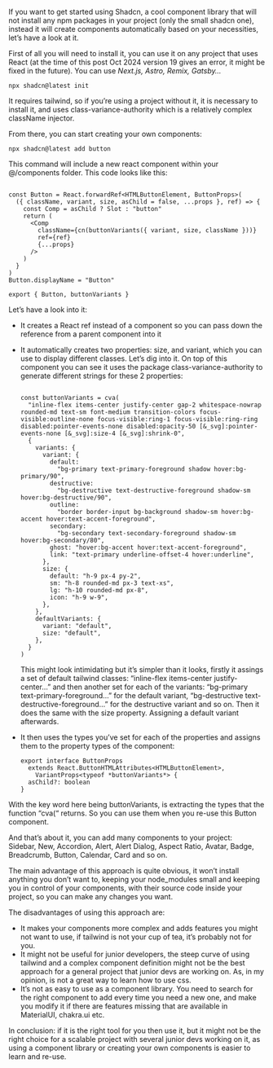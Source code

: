 If you want to get started using Shadcn, a cool component library that will not install any npm packages in your project (only the small shadcn one), instead it will create components automatically based on your necessities, let’s have a look at it.

First of all you will need to install it, you can use it on any project that uses React (at the time of this post Oct 2024 version 19 gives an error, it might be fixed in the future). You can use *Next.js, Astro, Remix, Gatsby…*

```  
npx shadcn@latest init  
```

It requires tailwind, so if you’re using a project without it, it is necessary to install it, and uses class-variance-authority which is a relatively complex className injector.

From there, you can start creating your own components:

```  
npx shadcn@latest add button  
```

This command will include a new react component within your @/components folder. This code looks like this:

```

const Button = React.forwardRef<HTMLButtonElement, ButtonProps>(  
  ({ className, variant, size, asChild = false, ...props }, ref) => {  
    const Comp = asChild ? Slot : "button"  
    return (  
      <Comp  
        className={cn(buttonVariants({ variant, size, className }))}  
        ref={ref}  
        {...props}  
      />  
    )  
  }  
)  
Button.displayName = "Button"

export { Button, buttonVariants }

```

Let’s have a look into it:

* It creates a React ref instead of a component so you can pass down the reference from a parent component into it  
* It automatically creates two properties: size, and variant, which you can use to display different classes. Let’s dig into it. On top of this component you can see it uses  the package class-variance-authority to generate different strings for these 2 properties:

  ```

  const buttonVariants = cva(
    "inline-flex items-center justify-center gap-2 whitespace-nowrap rounded-md text-sm font-medium transition-colors focus-visible:outline-none focus-visible:ring-1 focus-visible:ring-ring disabled:pointer-events-none disabled:opacity-50 [&_svg]:pointer-events-none [&_svg]:size-4 [&_svg]:shrink-0",
    {
      variants: {
        variant: {
          default:
            "bg-primary text-primary-foreground shadow hover:bg-primary/90",
          destructive:
            "bg-destructive text-destructive-foreground shadow-sm hover:bg-destructive/90",
          outline:
            "border border-input bg-background shadow-sm hover:bg-accent hover:text-accent-foreground",
          secondary:
            "bg-secondary text-secondary-foreground shadow-sm hover:bg-secondary/80",
          ghost: "hover:bg-accent hover:text-accent-foreground",
          link: "text-primary underline-offset-4 hover:underline",
        },
        size: {
          default: "h-9 px-4 py-2",
          sm: "h-8 rounded-md px-3 text-xs",
          lg: "h-10 rounded-md px-8",
          icon: "h-9 w-9",
        },
      },
      defaultVariants: {
        variant: "default",
        size: "default",
      },
    }
  )

  ```

  This might look intimidating but it’s simpler than it looks, firstly it assings a set of default tailwind classes: “inline-flex items-center justify-center…” and then another set for each of the variants: “bg-primary text-primary-foreground…” for the default variant, “bg-destructive text-destructive-foreground…” for the destructive variant and so on. Then it does the same with the size property. Assigning a default variant afterwards.


* It then uses the types you’ve set for each of the properties and assigns them to the property types of the component: 

  ```  
  export interface ButtonProps  
    extends React.ButtonHTMLAttributes<HTMLButtonElement>,  
      VariantProps<typeof *buttonVariants*> {  
    asChild?: boolean  
  }
  ```

With the key word here being buttonVariants, is extracting the types that the function “cva(“ returns. So you can use them when you re-use this Button component.

And that’s about it, you can add many components to your project:   
Sidebar, New, Accordion, Alert, Alert Dialog, Aspect Ratio, Avatar, Badge, Breadcrumb, Button, Calendar, Card and so on.

The main advantage of this approach is quite obvious, it won’t install anything you don’t want to, keeping your node_modules small and keeping you in control of your components, with their source code inside your project, so you can make any changes you want.

The disadvantages of using this approach are: 

* It makes your components more complex and adds features you might not want to use, if tailwind is not your cup of tea, it’s probably not for you.  
* It might not be useful for junior developers, the steep curve of using tailwind and a complex component definition might not be the best approach for a general project that junior devs are working on. As, in my opinion, is not a great way to learn how to use css.  
* It’s not as easy to use as a component library. You need to search for the right component to add every time you need a new one, and make you modify it if there are features missing that are available in MaterialUI, chakra.ui etc.

In conclusion: if it is the right tool for you then use it, but it might not be the right choice for a scalable project with several junior devs working on it, as using a component library or creating your own components is easier to learn and re-use.

